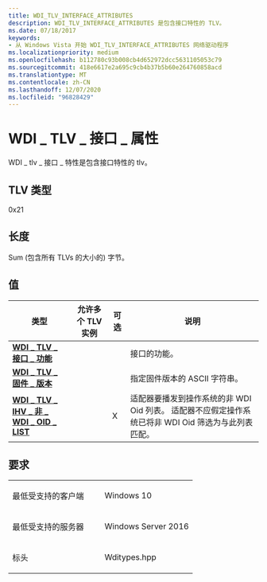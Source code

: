 ```yaml
---
title: WDI_TLV_INTERFACE_ATTRIBUTES
description: WDI_TLV_INTERFACE_ATTRIBUTES 是包含接口特性的 TLV。
ms.date: 07/18/2017
keywords:
- 从 Windows Vista 开始 WDI_TLV_INTERFACE_ATTRIBUTES 网络驱动程序
ms.localizationpriority: medium
ms.openlocfilehash: b112780c93b008cb4d652972dcc5631105053c79
ms.sourcegitcommit: 418e6617e2a695c9cb4b37b5b60e264760858acd
ms.translationtype: MT
ms.contentlocale: zh-CN
ms.lasthandoff: 12/07/2020
ms.locfileid: "96828429"
---
```

# <a name="wdi_tlv_interface_attributes"></a>WDI \_ TLV \_ 接口 \_ 属性


WDI \_ tlv \_ 接口 \_ 特性是包含接口特性的 tlv。

## <a name="tlv-type"></a>TLV 类型


0x21

## <a name="length"></a>长度


Sum (包含所有 TLVs 的大小的) 字节。

## <a name="values"></a>值


| 类型                                                                         | 允许多个 TLV 实例 | 可选 | 说明                                                                                                                                                                                     |
|------------------------------------------------------------------------------|--------------------------------|----------|-------------------------------------------------------------------------------------------------------------------------------------------------------------------------------------------------|
| [**WDI \_ TLV \_ 接口 \_ 功能**](wdi-tlv-interface-capabilities.md)  |                                |          | 接口的功能。                                                                                                                                                              |
| [**WDI \_ TLV \_ 固件 \_ 版本**](wdi-tlv-firmware-version.md)              |                                |          | 指定固件版本的 ASCII 字符串。                                                                                                                                            |
| [**WDI \_ TLV \_ IHV \_ 非 \_ WDI \_ OID \_ LIST**](wdi-tlv-ihv-non-wdi-oids-list.md) |                                | X        | 适配器要播发到操作系统的非 WDI Oid 列表。 适配器不应假定操作系统已将非 WDI Oid 筛选为与此列表匹配。 |

 

<a name="requirements"></a>要求
------------

<table>
<colgroup>
<col width="50%" />
<col width="50%" />
</colgroup>
<tbody>
<tr class="odd">
<td><p>最低受支持的客户端</p></td>
<td><p>Windows 10</p></td>
</tr>
<tr class="even">
<td><p>最低受支持的服务器</p></td>
<td><p>Windows Server 2016</p></td>
</tr>
<tr class="odd">
<td><p>标头</p></td>
<td>Wditypes.hpp</td>
</tr>
</tbody>
</table>

 

 




